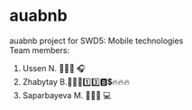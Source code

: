 # auabnb
auabnb project for SWD5: Mobile technologies<br>
Team members:
  1. Ussen N. 👨🏻‍💻 🎧
  2. Zhabytay B.🙎🏾‍♂️1️⃣3️⃣🅱💲🔥🔥🔥
  3. Saparbayeva M. 👩🏻‍🏫 💻

